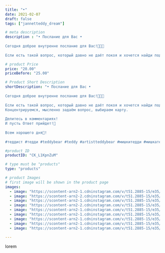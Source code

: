 ```yaml
---
title: "•"
date: 2021-02-07
draft: false
tags: ["jannetteddy_dream"]

# meta description
description : "• Послание для Вас •⠀
⠀
Сегодня доброе внутренне послание для Вас!🧡🤍🤎⠀
⠀
Если есть такой вопрос, который давно не даёт покоя и хочется найди подсказку внутри се"

# product Price
price: "20.00"
priceBefore: "25.00"

# Product Short Description
shortDescription: "• Послание для Вас •⠀
⠀
Сегодня доброе внутренне послание для Вас!🧡🤍🤎⠀
⠀
Если есть такой вопрос, который давно не даёт покоя и хочется найди подсказку внутри себя!⠀
Концентрируемся, мысленно задаём вопрос, выбираем карту.⠀
⠀
Делитесь в комментариях!⠀
И пусть Ответ прийдет!🧡⠀
⠀
Всем хорошего дня🤍!⠀
⠀
#теддист #тедди #teddybear #teddy #artistteddybear #мишкитедди #мишкатедди #teddybear🐻 #teddy🐻 #teddy_bear #teddybearlove #artistteddybear #artistteddy #своимируками #ручнаяработа #зима #февраль #медведиспасутмир #октябрь #jannettcollection #королевствотеддишик #психология #jannetteddy_психология"

#product ID
productID: "CK_L1KpnZuM"

# type must be "products"
type: "products"

# product Images
# first image will be shown in the product page
images:
  - image: "https://scontent-arn2-1.cdninstagram.com/v/t51.2885-15/e35/p1080x1080/146446213_168651028128058_9015087065454776756_n.jpg?_nc_ht=scontent-arn2-1.cdninstagram.com&_nc_cat=110&_nc_ohc=Gzyl44xsaHIAX-HwLbV&tp=1&oh=a6c07a284dbf235d97f59a11dc16be6e&oe=605BB562&ig_cache_key=MjUwMzc3MTk0NjgwMDE2OTU1MA%3D%3D.2"
  - image: "https://scontent-arn2-2.cdninstagram.com/v/t51.2885-15/e35/p1080x1080/147450789_434207071331988_5129472587452636288_n.jpg?_nc_ht=scontent-arn2-2.cdninstagram.com&_nc_cat=100&_nc_ohc=8R8TKXJjXoIAX83gdF8&tp=1&oh=fd9cba9466c1891a7df887ad8578512d&oe=605C0083&ig_cache_key=MjUwMzc3MTk0Njc5MTc3MjE0NA%3D%3D.2"
  - image: "https://scontent-arn2-1.cdninstagram.com/v/t51.2885-15/e35/p1080x1080/146575183_111637047586918_3135168064972751178_n.jpg?_nc_ht=scontent-arn2-1.cdninstagram.com&_nc_cat=110&_nc_ohc=ZrmxfkYmgD0AX84-lFL&tp=1&oh=673ae86c32c5b851d73b8644ef04234f&oe=605BA254&ig_cache_key=MjUwMzc3MTk0Njc3NTA1NTA0MA%3D%3D.2"
  - image: "https://scontent-arn2-2.cdninstagram.com/v/t51.2885-15/e35/p1080x1080/146308927_1075614989532740_4979311239597159248_n.jpg?_nc_ht=scontent-arn2-2.cdninstagram.com&_nc_cat=108&_nc_ohc=tH0NW0odPXkAX_8vrqw&tp=1&oh=32ff28a4c1c7eb66ab9d598a96f9d908&oe=605CBD03&ig_cache_key=MjUwMzc3MTk0Njc4MzUyOTI5Nw%3D%3D.2"
  - image: "https://scontent-arn2-1.cdninstagram.com/v/t51.2885-15/e35/p1080x1080/147160796_879253166198211_3176514475868072275_n.jpg?_nc_ht=scontent-arn2-1.cdninstagram.com&_nc_cat=103&_nc_ohc=5pieum6mPHgAX9yVkp8&tp=1&oh=2247396bb6dc8825fbeb860b265b18f1&oe=605DAA60&ig_cache_key=MjUwMzc3MTk0Njc1ODE4NDQ1Ng%3D%3D.2"
  - image: "https://scontent-arn2-1.cdninstagram.com/v/t51.2885-15/e35/p1080x1080/146360593_242761687483319_872601581181670774_n.jpg?_nc_ht=scontent-arn2-1.cdninstagram.com&_nc_cat=111&_nc_ohc=QN8aEyh_uVsAX_cY9dJ&tp=1&oh=d042e416f0ba5f0ae98211ed5e050d6d&oe=605A6F94&ig_cache_key=MjUwMzc3MTk0Njg5MjQ1MDc0Mg%3D%3D.2"
  - image: "https://scontent-arn2-1.cdninstagram.com/v/t51.2885-15/e35/p1080x1080/146427047_1326532354412146_2743976312550530026_n.jpg?_nc_ht=scontent-arn2-1.cdninstagram.com&_nc_cat=110&_nc_ohc=R530d38JM6oAX-8PBWc&tp=1&oh=f353f4d3ba514671d37e0caddcce67bd&oe=605B48C9&ig_cache_key=MjUwMzc3MTk0NjgwODcyOTczMw%3D%3D.2"
  - image: "https://scontent-arn2-1.cdninstagram.com/v/t51.2885-15/e35/p1080x1080/146411785_244077843935083_4257510989974893854_n.jpg?_nc_ht=scontent-arn2-1.cdninstagram.com&_nc_cat=107&_nc_ohc=k7Nlr_kTKRYAX8a-H-y&tp=1&oh=5c500ba97fb78cab02c64fa1997f3113&oe=605D47F5&ig_cache_key=MjUwMzc3MTk0Njg3NTc4MTYyNQ%3D%3D.2"
  - image: "https://scontent-arn2-1.cdninstagram.com/v/t51.2885-15/e35/p1080x1080/146905055_851110822117158_7304974786544390882_n.jpg?_nc_ht=scontent-arn2-1.cdninstagram.com&_nc_cat=106&_nc_ohc=gkdghlCtT_wAX8o0Dtk&tp=1&oh=ba0df581eef88e2a5ccb53700c4701e5&oe=6059F12E&ig_cache_key=MjUwMzc3MTk0Njc5MTg4NTQzMw%3D%3D.2"

---
```

lorem
